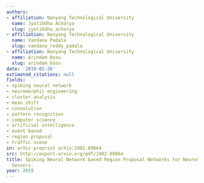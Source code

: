 ```yaml
---
authors:
- affiliation: Nanyang Technological University
  name: Jyotibdha Acharya
  slug: jyotibdha_acharya
- affiliation: Nanyang Technological University
  name: Vandana Padala
  slug: vandana_reddy_padala
- affiliation: Nanyang Technological University
  name: Arindam Basu
  slug: arindam_basu
date: '2019-02-26'
estimated_citations: null
fields:
- spiking neural network
- neuromorphic engineering
- cluster analysis
- mean shift
- convolution
- pattern recognition
- computer science
- artificial intelligence
- event based
- region proposal
- traffic scene
in: arXiv preprint arXiv:1902.09864
src: http://export.arxiv.org/pdf/1902.09864
title: Spiking Neural Network based Region Proposal Networks for Neuromorphic Vision
  Sensors.
year: 2019
---
```


